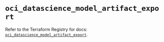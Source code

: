 # `oci_datascience_model_artifact_export`

Refer to the Terraform Registry for docs: [`oci_datascience_model_artifact_export`](https://registry.terraform.io/providers/hashicorp/oci/7.19.0/docs/resources/datascience_model_artifact_export).
